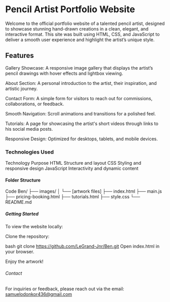 # Pencil Artist Portfolio Website

Welcome to the official portfolio website of a talented pencil artist, designed to showcase stunning hand-drawn creations in a clean, elegant, and interactive format. This site was built using HTML, CSS, and JavaScript to deliver a smooth user experience and highlight the artist’s unique style.

## Features
Gallery Showcase: A responsive image gallery that displays the artist’s pencil drawings with hover effects and lightbox viewing.

About Section: A personal introduction to the artist, their inspiration, and artistic journey.

Contact Form: A simple form for visitors to reach out for commissions, collaborations, or feedback.

Smooth Navigation: Scroll animations and transitions for a polished feel.

Tutorials: A page for showcasing the artist's short videos through links to his social media posts.

Responsive Design: Optimized for desktops, tablets, and mobile devices.


### Technologies Used
Technology	            Purpose
HTML	            Structure and layout
CSS	                Styling and responsive design
JavaScript	        Interactivity and dynamic content


#### Folder Structure
Code
Ben/
├── images/
│   └── [artwork files]
├── index.html
├── main.js
├── pricing-booking.html
├── tutorials.html
├── style.css
└── README.md


##### Getting Started
To view the website locally:

Clone the repository:

bash
git clone https://github.com/LeGrand-Jnr/Ben.git
Open index.html in your browser.

Enjoy the artwork!


###### Contact
For inquiries or feedback, please reach out via the email: samuelodonkor436@gmail.com
